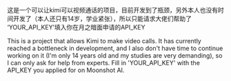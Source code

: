 这是一个可以让kimi可以视频通话的项目，目前开发到了瓶颈，另外本人也没有时间开发了（本人还只有14岁，学业紧张），所以只能请求大佬们帮助了
‘YOUR_API_KEY’填入你在月之暗面申请的API_KEY

This is a project that allows Kimi to make video calls. It has currently reached a bottleneck in development, and I also don't have time to continue working on it 
(I'm only 14 years old and my studies are very demanding), so I can only ask for help from experts. Fill in 'YOUR_API_KEY' with the API_KEY you applied for on Moonshot AI.
